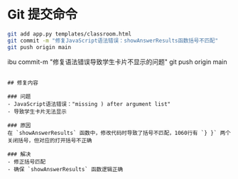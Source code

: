 # Git 提交命令

```bash
git add app.py templates/classroom.html
git commit -m "修复JavaScript语法错误：showAnswerResults函数括号不匹配"
git push origin main
```

ibu commit-m "修复语法错误导致学生卡片不显示的问题"
git push origin main
```

## 修复内容

### 问题
- JavaScript语法错误："missing ) after argument list"
- 导致学生卡片无法显示

### 原因
在 `showAnswerResults` 函数中，修改代码时导致了括号不匹配，1060行有 `} }` 两个关闭括号，但对应的打开括号不正确

### 解决
- 修正括号匹配
- 确保 `showAnswerResults` 函数逻辑正确
